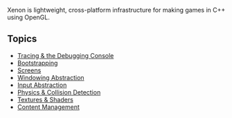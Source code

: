 
Xenon is lightweight, cross-platform infrastructure for making games in
C++ using OpenGL.

## Topics

* [Tracing & the Debugging Console](https://github.com/fracturestudios/xenon/blob/master/doc/topics/instrumentation.markdown)
* [Bootstrapping](https://github.com/fracturestudios/xenon/blob/master/doc/topics/bootstrapping.markdown)
* [Screens](https://github.com/fracturestudios/xenon/blob/master/doc/topics/screens.markdown)
* [Windowing
  Abstraction](https://github.com/fracturestudios/xenon/blob/master/doc/topics/windowing.markdown)
* [Input
  Abstraction](https://github.com/fracturestudios/xenon/blob/master/doc/topics/input.markdown)
* [Physics & Collision
  Detection](https://github.com/fracturestudios/xenon/blob/master/doc/topics/physics)
* [Textures &
  Shaders](https://github.com/fracturestudios/xenon/blob/master/doc/topics/graphics)
* [Content
  Management](https://github.com/fracturestudios/xenon/blob/master/doc/topics/content)

